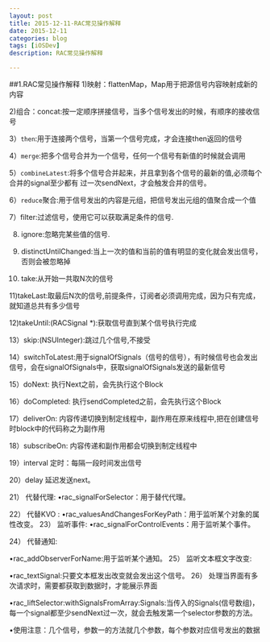 ```yaml
---
layout: post
title: 2015-12-11-RAC常见操作解释
date: 2015-12-11
categories: blog
tags: [iOSDev]
description: RAC常见操作解释

---
```


##1.RAC常见操作解释
1)映射：flattenMap，Map用于把源信号内容映射成新的内容

2)组合：concat:按一定顺序拼接信号，当多个信号发出的时候，有顺序的接收信号

3）`then`:用于连接两个信号，当第一个信号完成，才会连接then返回的信号

4）`merge`:把多个信号合并为一个信号，任何一个信号有新值的时候就会调用

5）`combineLatest`:将多个信号合并起来，并且拿到各个信号的最新的值,必须每个合并的signal至少都有
过一次sendNext，才会触发合并的信号。

6）`reduce`聚合:用于信号发出的内容是元组，把信号发出元组的值聚合成一个值

7）filter:过滤信号，使用它可以获取满足条件的信号.

8) ignore:忽略完某些值的信号.

9) distinctUntilChanged:当上一次的值和当前的值有明显的变化就会发出信号，否则会被忽略掉

10) take:从开始一共取N次的信号

11)takeLast:取最后N次的信号,前提条件，订阅者必须调用完成，因为只有完成，就知道总共有多少信号

12)takeUntil:(RACSignal *):获取信号直到某个信号执行完成

13）skip:(NSUInteger):跳过几个信号,不接受

14）switchToLatest:用于signalOfSignals（信号的信号），有时候信号也会发出信号，会在signalOfSignals中，获取signalOfSignals发送的最新信号

15）doNext: 执行Next之前，会先执行这个Block

16）doCompleted: 执行sendCompleted之前，会先执行这个Block

17）deliverOn: 内容传递切换到制定线程中，副作用在原来线程中,把在创建信号时block中的代码称之为副作用

18）subscribeOn: 内容传递和副作用都会切换到制定线程中

19）interval 定时：每隔一段时间发出信号

20）delay 延迟发送next。

21） 代替代理:
•rac_signalForSelector：用于替代代理。

22） 代替KVO :
•rac_valuesAndChangesForKeyPath：用于监听某个对象的属性改变。
23） 监听事件:
•rac_signalForControlEvents：用于监听某个事件。

24） 代替通知:

•rac_addObserverForName:用于监听某个通知。
25） 监听文本框文字改变:

•rac_textSignal:只要文本框发出改变就会发出这个信号。
26） 处理当界面有多次请求时，需要都获取到数据时，才能展示界面

•rac_liftSelector:withSignalsFromArray:Signals:当传入的Signals(信号数组)，每一个signal都至少sendNext过一次，就会去触发第一个selector参数的方法。

•使用注意：几个信号，参数一的方法就几个参数，每个参数对应信号发出的数据